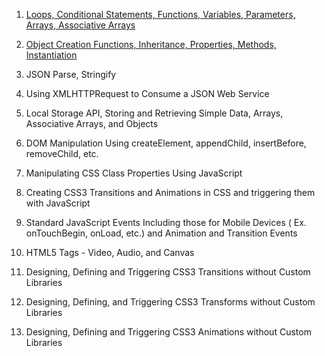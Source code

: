 1. [Loops, Conditional Statements, Functions, Variables, Parameters, Arrays, Associative Arrays](https://Covington-Shey.github.io/Loops-Conditional-Statements-Functions-Variables-Parameters-Arrays-Associative-Arrays.html)

2. [Object Creation Functions, Inheritance, Properties, Methods, Instantiation](https://Covington-Shey.github.io/Object-Creation-Functions-Inheritance-Properties-Methods-Instantiation.html)

3. JSON Parse, Stringify

4. Using XMLHTTPRequest to Consume a JSON Web Service

5. Local Storage API, Storing and Retrieving Simple Data, Arrays, Associative Arrays, and Objects

6. DOM Manipulation Using createElement, appendChild, insertBefore, removeChild, etc.

7. Manipulating CSS Class Properties Using JavaScript

8. Creating CSS3 Transitions and Animations in CSS and triggering them with JavaScript

9. Standard JavaScript Events Including those for Mobile Devices ( Ex. onTouchBegin, onLoad, etc.) and Animation and Transition Events

10. HTML5 Tags - Video, Audio, and Canvas

11. Designing, Defining and Triggering CSS3 Transitions without Custom Libraries

12. Designing, Defining, and Triggering CSS3 Transforms without Custom Libraries

13. Designing, Defining and Triggering CSS3 Animations without Custom Libraries
